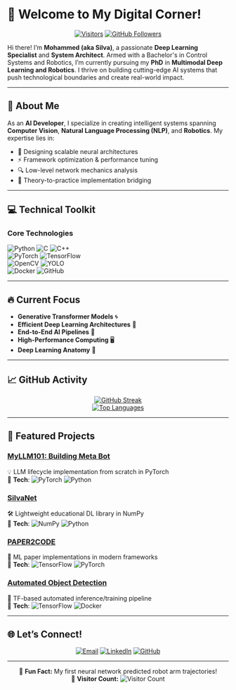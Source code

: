 # 🚀 Welcome to My Digital Corner!  

<div align="center">

[![Visitors](https://komarev.com/ghpvc/?username=silvaxxx1&label=Profile+Views&color=blueviolet)](https://github.com/silvaxxx1)
[![GitHub Followers](https://img.shields.io/github/followers/silvaxxx1?style=social)](https://github.com/silvaxxx1)

</div>

Hi there! I’m **Mohammed (aka Silva)**, a passionate **Deep Learning Specialist** and **System Architect**. Armed with a Bachelor's in Control Systems and Robotics, I’m currently pursuing my **PhD** in **Multimodal Deep Learning and Robotics**. I thrive on building cutting-edge AI systems that push technological boundaries and create real-world impact.  

---

## 🌟 About Me  

As an **AI Developer**, I specialize in creating intelligent systems spanning **Computer Vision**, **Natural Language Processing (NLP)**, and **Robotics**. My expertise lies in:

- 🧠 Designing scalable neural architectures  
- ⚡ Framework optimization & performance tuning  
- 🔍 Low-level network mechanics analysis  
- 🌉 Theory-to-practice implementation bridging  

---

## 💻 Technical Toolkit  

### **Core Technologies**  
![Python](https://img.shields.io/badge/Python-3776AB?logo=python) 
![C](https://img.shields.io/badge/C-A8B9CC?logo=c) 
![C++](https://img.shields.io/badge/C++-00599C?logo=c%2B%2B)  
![PyTorch](https://img.shields.io/badge/PyTorch-EE4C2C?logo=pytorch) 
![TensorFlow](https://img.shields.io/badge/TensorFlow-FF6F00?logo=tensorflow)  
![OpenCV](https://img.shields.io/badge/OpenCV-5C3D7A?logo=opencv) 
![YOLO](https://img.shields.io/badge/YOLO-0066FF)  
![Docker](https://img.shields.io/badge/Docker-2496ED?logo=docker) 
![GitHub](https://img.shields.io/badge/GitHub-181717?logo=github)

---

## 🔥 Current Focus  

- **Generative Transformer Models** 🌀  
- **Efficient Deep Learning Architectures** 🚀  
- **End-to-End AI Pipelines** 💼  
- **High-Performance Computing** 🖥️  
- **Deep Learning Anatomy** 🌌  

---

## 📈 GitHub Activity  

<div align="center">

[![GitHub Streak](https://streak-stats.demolab.com?user=silvaxxx1&theme=dark&hide_border=true)](https://git.io/streak-stats)  
[![Top Languages](https://github-readme-stats.vercel.app/api/top-langs/?username=silvaxxx1&layout=compact&theme=dark&hide_border=true)](https://github.com/anuraghazra/github-readme-stats)

</div>

---

## 📂 Featured Projects  

### [MyLLM101: Building Meta Bot](https://github.com/silvaxxx1/MyLLM101)  
💡 LLM lifecycle implementation from scratch in PyTorch  
🔧 **Tech**: ![PyTorch](https://img.shields.io/badge/-PyTorch-EE4C2C) ![Python](https://img.shields.io/badge/-Python-3776AB)

### [SilvaNet](https://github.com/silvaxxx1/SilvaNet)  
🛠️ Lightweight educational DL library in NumPy  
🔧 **Tech**: ![NumPy](https://img.shields.io/badge/-NumPy-013243) ![Python](https://img.shields.io/badge/-Python-3776AB)

### [PAPER2CODE](https://github.com/silvaxxx1/PAPER2CODE)  
📜 ML paper implementations in modern frameworks  
🔧 **Tech**: ![TensorFlow](https://img.shields.io/badge/-TensorFlow-FF6F00) ![PyTorch](https://img.shields.io/badge/-PyTorch-EE4C2C)

### [Automated Object Detection](https://github.com/silvaxxx1/Automated-Pipeline-for-Inference-and-Fine-Tuning-Using-TensorFlow-2-Object-Detection-API)  
🚀 TF-based automated inference/training pipeline  
🔧 **Tech**: ![TensorFlow](https://img.shields.io/badge/-TensorFlow-FF6F00) ![Docker](https://img.shields.io/badge/-Docker-2496ED)

---

## 🌐 Let’s Connect!  

<div align="center">

[![Email](https://img.shields.io/badge/Email-silvapi1994%40gmail.com-D14836?logo=gmail)](mailto:silvapi1994@gmail.com)
[![LinkedIn](https://img.shields.io/badge/LinkedIn-Mohammed_Sedeg-0A66C2?logo=linkedin)](https://www.linkedin.com/in/mohammed-sedeg-67444b307/)
[![GitHub](https://img.shields.io/badge/Portfolio-silvaxxx1-181717?logo=github)](https://github.com/silvaxxx1)

</div>

---

<div align="center">
  
🤖 **Fun Fact:** My first neural network predicted robot arm trajectories!  
📌 **Visitor Count:** ![Visitor Count](https://profile-counter.glitch.me/silvaxxx1/count.svg)

</div>
